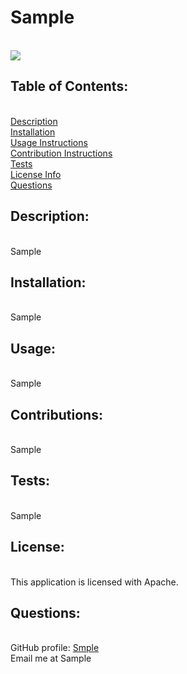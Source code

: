 <h1>Sample</h1><br>
      <img src="https://img.shields.io/badge/License-Apache%202.0-yellowgreen"><br>
      <h2>Table of Contents:</h2><br>
      <a href="#description">Description</a><br>
      <a href="#installation">Installation</a><br>
      <a href="#usage">Usage Instructions</a><br>
      <a href="#contribute">Contribution Instructions</a><br>
      <a href="#tests">Tests</a><br>
      <a href="#license">License Info</a><br>
      <a href="#questions">Questions</a><br>
      <h2>Description:</h2><br>
      Sample<br>
      <h2>Installation:</h2><br>
      Sample<br>
      <h2>Usage:</h2><br>
      Sample<br>
      <h2>Contributions:</h2><br>
      Sample<br>
      <h2>Tests:</h2><br>
      Sample<br>
      <h2>License:</h2><br>
      This application is licensed with Apache.<br>
      <h2>Questions:</h2><br>
      GitHub profile: <a href="https://github.com/Smple">Smple</a><br>
      Email me at Sample<br>
      